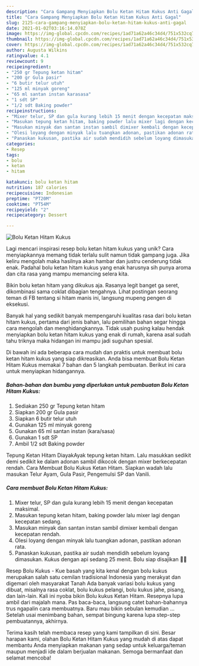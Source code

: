 ```yaml
---
description: "Cara Gampang Menyiapkan Bolu Ketan Hitam Kukus Anti Gagal"
title: "Cara Gampang Menyiapkan Bolu Ketan Hitam Kukus Anti Gagal"
slug: 2125-cara-gampang-menyiapkan-bolu-ketan-hitam-kukus-anti-gagal
date: 2021-01-02T03:16:14.078Z
image: https://img-global.cpcdn.com/recipes/1ad71a62a46c34d4/751x532cq70/bolu-ketan-hitam-kukus-foto-resep-utama.jpg
thumbnail: https://img-global.cpcdn.com/recipes/1ad71a62a46c34d4/751x532cq70/bolu-ketan-hitam-kukus-foto-resep-utama.jpg
cover: https://img-global.cpcdn.com/recipes/1ad71a62a46c34d4/751x532cq70/bolu-ketan-hitam-kukus-foto-resep-utama.jpg
author: Augusta Wilkins
ratingvalue: 4.1
reviewcount: 9
recipeingredient:
- "250 gr Tepung ketan hitam"
- "200 gr Gula pasir"
- "6 butir telur utuh"
- "125 ml minyak goreng"
- "65 ml santan instan karasasa"
- "1 sdt SP"
- "1/2 sdt Baking powder"
recipeinstructions:
- "Mixer telur, SP dan gula kurang lebih 15 menit dengan kecepatan maksimal."
- "Masukan tepung ketan hitam, baking powder lalu mixer lagi dengan kecepatan sedang."
- "Masukan minyak dan santan instan sambil dimixer kembali dengan kecepatan rendah."
- "Olesi loyang dengan minyak lalu tuangkan adonan, pastikan adonan rata."
- "Panaskan kukusan, pastika air sudah mendidih sebelum loyang dimasukan. Kukus dengan api sedang 25 menit. Bolu siap disajikan 👌🏼"
categories:
- Resep
tags:
- bolu
- ketan
- hitam

katakunci: bolu ketan hitam 
nutrition: 187 calories
recipecuisine: Indonesian
preptime: "PT20M"
cooktime: "PT54M"
recipeyield: "2"
recipecategory: Dessert

---
```



![Bolu Ketan Hitam Kukus](https://img-global.cpcdn.com/recipes/1ad71a62a46c34d4/751x532cq70/bolu-ketan-hitam-kukus-foto-resep-utama.jpg)

Lagi mencari inspirasi resep bolu ketan hitam kukus yang unik? Cara menyiapkannya memang tidak terlalu sulit namun tidak gampang juga. Jika keliru mengolah maka hasilnya akan hambar dan justru cenderung tidak enak. Padahal bolu ketan hitam kukus yang enak harusnya sih punya aroma dan cita rasa yang mampu memancing selera kita.

Bikin bolu ketan hitam yang dikukus aja. Rasanya legit banget ga seret, dikombinasi sama coklat dibagian tengahnya. Lihat postingan seorang teman di FB tentang si hitam manis ini, langsung mupeng pengen di eksekusi.

Banyak hal yang sedikit banyak mempengaruhi kualitas rasa dari bolu ketan hitam kukus, pertama dari jenis bahan, lalu pemilihan bahan segar hingga cara mengolah dan menghidangkannya. Tidak usah pusing kalau hendak menyiapkan bolu ketan hitam kukus yang enak di rumah, karena asal sudah tahu triknya maka hidangan ini mampu jadi suguhan spesial.


Di bawah ini ada beberapa cara mudah dan praktis untuk membuat bolu ketan hitam kukus yang siap dikreasikan. Anda bisa membuat Bolu Ketan Hitam Kukus memakai 7 bahan dan 5 langkah pembuatan. Berikut ini cara untuk menyiapkan hidangannya.

<!--inarticleads1-->

##### Bahan-bahan dan bumbu yang diperlukan untuk pembuatan Bolu Ketan Hitam Kukus:

1. Sediakan 250 gr Tepung ketan hitam
1. Siapkan 200 gr Gula pasir
1. Siapkan 6 butir telur utuh
1. Gunakan 125 ml minyak goreng
1. Gunakan 65 ml santan instan (kara/sasa)
1. Gunakan 1 sdt SP
1. Ambil 1/2 sdt Baking powder


Tepung Ketan Hitam DiayakAyak tepung ketan hitam. Lalu masukkan sedikit demi sedikit ke dalam adonan sambil dikocok dengan mixer berkecepatan rendah. Cara Membuat Bolu Kukus Ketan Hitam. Siapkan wadah lalu masukan Telur Ayam, Gula Pasir, Pengemulsi SP dan Vanili. 

<!--inarticleads2-->

##### Cara membuat Bolu Ketan Hitam Kukus:

1. Mixer telur, SP dan gula kurang lebih 15 menit dengan kecepatan maksimal.
1. Masukan tepung ketan hitam, baking powder lalu mixer lagi dengan kecepatan sedang.
1. Masukan minyak dan santan instan sambil dimixer kembali dengan kecepatan rendah.
1. Olesi loyang dengan minyak lalu tuangkan adonan, pastikan adonan rata.
1. Panaskan kukusan, pastika air sudah mendidih sebelum loyang dimasukan. Kukus dengan api sedang 25 menit. Bolu siap disajikan 👌🏼


Resep Bolu Kukus - Kue basah yang kita kenal dengan bolu kukus merupakan salah satu cemilan tradisional Indonesia yang merakyat dan digemari oleh masyarakat Tanah Ada banyak variasi bolu kukus yang dibuat, misalnya rasa coklat, bolu kukus pelangi, bolu kukus jahe, pisang, dan lain-lain. Kali ini nyoba bikin Bolu kukus Ketan Hitam. Resepnya lupa ambil dari majalah mana. Pas baca-baca, langsung catet bahan-bahannya trus ngapalin cara membuatnya. Baru mau bikin sebulan kemudian … Setelah usai menimbang bahan, sempat bingung karena lupa step-step pembuatannya, akhirnya. 

Terima kasih telah membaca resep yang kami tampilkan di sini. Besar harapan kami, olahan Bolu Ketan Hitam Kukus yang mudah di atas dapat membantu Anda menyiapkan makanan yang sedap untuk keluarga/teman maupun menjadi ide dalam berjualan makanan. Semoga bermanfaat dan selamat mencoba!
